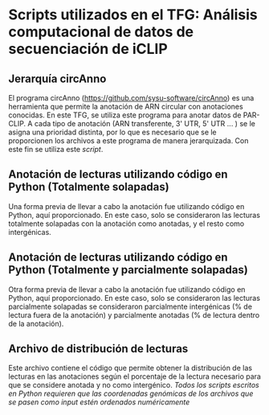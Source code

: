 # Scripts utilizados en el TFG: Análisis computacional de datos de secuenciación de iCLIP
## Jerarquía circAnno
El programa circAnno (https://github.com/sysu-software/circAnno) es una herramienta que permite la anotación de ARN circular con anotaciones conocidas. En este TFG, se utiliza este programa para anotar datos de PAR-CLIP. A cada tipo de anotación (ARN transferente, 3' UTR, 5' UTR ... ) se le asigna una prioridad distinta, por lo que es necesario que se le proporcionen los archivos a este programa de manera jerarquizada. Con este fin se utiliza este _script_. 
## Anotación de lecturas utilizando código en Python (Totalmente solapadas)
Una forma previa de llevar a cabo la anotación fue utilizando código en Python, aquí proporcionado. En este caso, solo se consideraron las lecturas totalmente solapadas con la anotación como anotadas, y el resto como intergénicas.
## Anotación de lecturas utilizando código en Python (Totalmente y parcialmente solapadas)
Otra forma previa de llevar a cabo la anotación fue utilizando código en Python, aquí proporcionado. En este caso, solo se consideraron las lecturas parcialmente solapadas se consideraron parcialmente intergénicas (% de lectura fuera de la anotación) y parcialmente anotadas (% de lectura dentro de la anotación).
## Archivo de distribución de lecturas
Este archivo contiene el código que permite obtener la distribución de las lecturas en las anotaciones según el porcentaje de la lectura necesario para que se considere anotada y no como intergénico.
*Todos los _scripts_ escritos en Python requieren que las coordenadas genómicas de los archivos que se pasen como input estén ordenados numéricamente*
